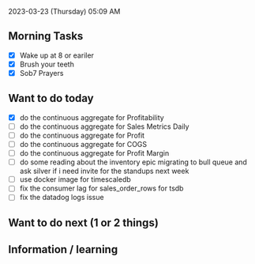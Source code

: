 
2023-03-23 (Thursday)
05:09 AM

## Morning Tasks
- [x] Wake up at 8 or eariler
- [x] Brush your teeth
- [x] Sob7 Prayers

## Want to do today
- [x] do the continuous aggregate for Profitability
- [ ] do the continuous aggregate for Sales Metrics Daily
- [ ] do the continuous aggregate for Profit
- [ ] do the continuous aggregate for COGS
- [ ] do the continuous aggregate for Profit Margin
- [ ] do some reading about the inventory epic migrating to bull queue and ask silver if i need invite for the standups next week
- [ ] use docker image for timescaledb
- [ ] fix the consumer lag for sales_order_rows for tsdb
- [ ] fix the datadog logs issue

## Want to do next (1 or 2 things)

## Information / learning
